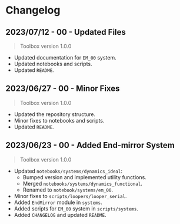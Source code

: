 # Changelog

## 2023/07/12 - 00 - Updated Files
> Toolbox version 1.0.0
* Updated documentation for `EM_00` system.
* Updated notebooks and scripts.
* Updated `README`.

## 2023/06/27 - 00 - Minor Fixes
> Toolbox version 1.0.0
* Updated the repository structure.
* Minor fixes to notebooks and scripts.
* Updated `README`.

## 2023/06/23 - 00 - Added End-mirror System
> Toolbox version 1.0.0
* Updated `notebooks/systems/dynamics_ideal`:
    * Bumped version and implemented utility functions.
    * Merged `notebooks/systems/dynamics_functional`.
    * Renamed to `notebook/systems/em_00`.
* Minor fixes to `scripts/loopers/looper_serial`.
* Added `EndMirror` module in `systems`.
* Added scripts for `EM_00` system in `scripts/systems`.
* Added `CHANGELOG` and updated `README`.